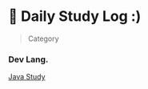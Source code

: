 # 📌 Daily Study Log :)
> Category

### Dev Lang.
[Java Study](https://github.com/SangGeun-Jeong/TIL/tree/main/Java)

